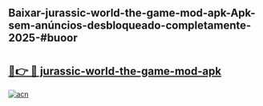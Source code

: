 ## Baixar-jurassic-world-the-game-mod-apk-Apk-sem-anúncios-desbloqueado-completamente-2025-#buoor

# <h2><a href="https://ainizakaria.my?title=jurassic-world-the-game-mod-apk&ref=20M">🔗👉 🔴 jurassic-world-the-game-mod-apk</a></h2>

[![acn](https://github.com/user-attachments/assets/0f9c940e-d8b0-45ae-aac7-cd30a18b3e1c)](https://ainizakaria.my?title=jurassic-world-the-game-mod-apk&ref=20M)

